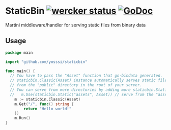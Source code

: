 # StaticBin [![wercker status](https://app.wercker.com/status/f4abe5d9213d02e00fc76f14c493048c/s/ "wercker status")](https://app.wercker.com/project/bykey/f4abe5d9213d02e00fc76f14c493048c) [![GoDoc](https://godoc.org/github.com/yosssi/staticbin?status.png)](https://godoc.org/github.com/yosssi/staticbin)

Martini middleware/handler for serving static files from binary data

## Usage

```go
package main

import "github.com/yosssi/staticbin"

func main() {
  // You have to pass the "Asset" function that go-bindata generated.
  // staticbin.Classic(Asset) instance automatically serves static files
  // from the "public" directory in the root of your server. 
  // You can serve from more directories by adding more staticbin.Static handlers.
  //   m.Use(staticbin.Static("assets", Asset)) // serve from the "assets" directory as well
	m := staticbin.Classic(Asset) 
	m.Get("/", func() string {
		return "Hello world!"
	})
	m.Run()
}
```
